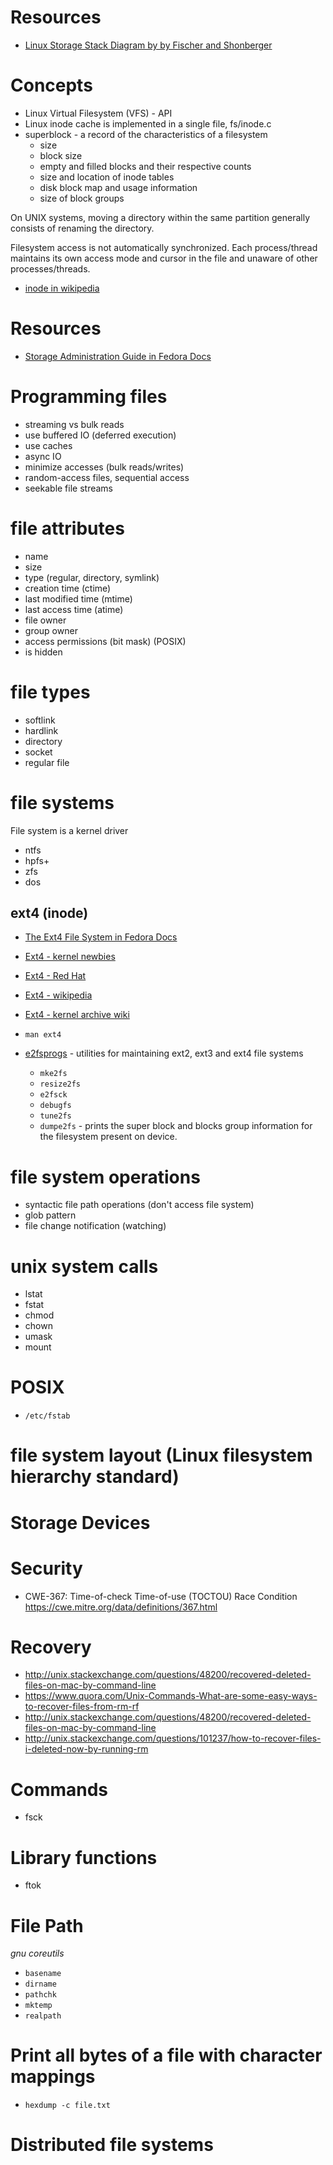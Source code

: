 # Resources
- [Linux Storage Stack Diagram by by Fischer and Shonberger](https://www.thomas-krenn.com/en/wiki/Linux_Storage_Stack_Diagram)

# Concepts
- Linux Virtual Filesystem (VFS) - API
- Linux inode cache is implemented in a single file, fs/inode.c
- superblock - a record of the characteristics of a filesystem
    + size
    + block size
    + empty and filled blocks and their respective counts
    + size and location of inode tables
    + disk block map and usage information
    + size of block groups

On UNIX systems, moving a directory within the same partition generally consists of renaming the directory.

Filesystem access is not automatically synchronized. Each process/thread maintains its own access mode and cursor in the file and unaware of other processes/threads.

- [inode in wikipedia](https://en.wikipedia.org/wiki/Inode)

# Resources
- [Storage Administration Guide in Fedora Docs](https://docs.fedoraproject.org/en-US/Fedora/14/html/Storage_Administration_Guide/index.html)

# Programming files
- streaming vs bulk reads
- use buffered IO (deferred execution)
- use caches
- async IO
- minimize accesses (bulk reads/writes)
- random-access files, sequential access
- seekable file streams

# file attributes
- name
- size
- type (regular, directory, symlink)
- creation time (ctime)
- last modified time (mtime)
- last access time (atime)
- file owner
- group owner
- access permissions (bit mask) (POSIX)
- is hidden

# file types
- softlink
- hardlink
- directory
- socket
- regular file

# file systems
File system is a kernel driver
- ntfs
- hpfs+
- zfs
- dos

## ext4 (inode)
- [The Ext4 File System in Fedora Docs](https://docs.fedoraproject.org/en-US/Fedora/14/html/Storage_Administration_Guide/newfilesys-ext4.html)
- [Ext4 - kernel newbies](http://kernelnewbies.org/Ext4)
- [Ext4 - Red Hat](https://access.redhat.com/documentation/en-US/Red_Hat_Enterprise_Linux/6/html/Storage_Administration_Guide/ch-ext4.html)
- [Ext4 - wikipedia](https://en.wikipedia.org/wiki/Ext4)
- [Ext4 - kernel archive wiki](https://ext4.wiki.kernel.org/index.php/Main_Page)
- `man ext4`

- [e2fsprogs](http://e2fsprogs.sourceforge.net) - utilities for maintaining ext2, ext3 and ext4 file systems
    + `mke2fs`
    + `resize2fs`
    + `e2fsck`
    + `debugfs`
    + `tune2fs`
    + `dumpe2fs` - prints the super block and blocks group information for the filesystem present on device.

# file system operations
- syntactic file path operations (don't access file system)
- glob pattern
- file change notification (watching)

# unix system calls
- lstat
- fstat
- chmod
- chown
- umask
- mount

# POSIX
- `/etc/fstab`

# file system layout (Linux filesystem hierarchy standard)

# Storage Devices

# Security
- CWE-367: Time-of-check Time-of-use (TOCTOU) Race Condition https://cwe.mitre.org/data/definitions/367.html

# Recovery
- http://unix.stackexchange.com/questions/48200/recovered-deleted-files-on-mac-by-command-line
- https://www.quora.com/Unix-Commands-What-are-some-easy-ways-to-recover-files-from-rm-rf
- http://unix.stackexchange.com/questions/48200/recovered-deleted-files-on-mac-by-command-line
- http://unix.stackexchange.com/questions/101237/how-to-recover-files-i-deleted-now-by-running-rm

# Commands
- fsck

# Library functions
- ftok

# File Path
*gnu coreutils*
- `basename`
- `dirname`
- `pathchk`
- `mktemp`
- `realpath`

# Print all bytes of a file with character mappings
- `hexdump -c file.txt`


# Distributed file systems
